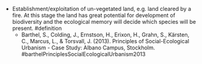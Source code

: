 - Establishment/exploitation of un-vegetated land, e.g. land cleared by a fire. At this stage the land has great potential for development of biodiversity and the ecological memory will decide which species will be present. #definition
	- Barthel, S., Colding, J., Ernstson, H., Erixon, H., Grahn, S., Kärsten, C., Marcus, L., & Torsvall, J. (2013). Principles of Social-Ecological Urbanism - Case Study: Albano Campus, Stockholm. #barthelPrinciplesSocialEcologicalUrbanism2013